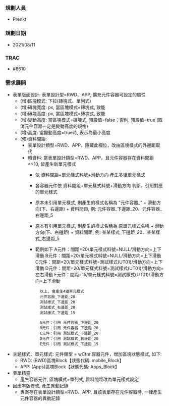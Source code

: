 ### <div id="user">規劃人員</div>
* Prenkt

### <div id="updatedate">規劃日期</div>
* 2021/08/11

### <div id="trac">TRAC</div>
* #8610

### <div id="requirement">需求展開</div>
* 表單版面設計: 表單設計型=RWD、APP, 擴充元件容器可設定的屬性
    * (增)區塊模式: 下拉(磚塊式、單列式)
    * (增)磚塊寬度: px, 當區塊模式=磚塊式, 致能
    * (增)磚塊高度: px, 當區塊模式=磚塊式, 致能
    * (增)變動高度: 當區塊模式=磚塊式, 預設值=false；否則, 預設值=true (取消元件容器一定是變動高度的規格) 
    * (增)高度: 當變動高度=true時, 表示為最小高度
    * (修)資料間距: 
        * 表單設計類型=RWD、APP，隱藏此欄位，改由區塊樣式的外邊距取代
        * 轉資料: 當表單設計類型=RWD、APP，且元件容器存在資料間距<>10, 皆產生新單元樣式
            * 依 資料間距+單元樣式料號+滑動方向 產生多組單元樣式
            * 各容器元件依 資料間距+單元樣式料號+滑動方向 判斷，引用對應的單元樣式
            * 原本未引用單元樣式, 則產生的樣式名稱為 "元件容器_" + 滑動方向(下、右邊距) + 資料間距, 例: 元件容器_下邊距_20、元件容器_右邊距_5
            * 原本有引用單元樣式, 則產生的樣式名稱為 原單元樣式名稱 + 滑動方向(下、右邊距) + 資料間距, 例: 某某樣式_下邊距_20、某某樣式_右邊距_5
            * 範例如下
                    A元件：間距=20/單元樣式料號=NULL/滑動方向=上下滑動
                    B元件：間距=20/單元樣式料號=NULL/滑動方向=上下滑動
                    C元件：間距=20/單元樣式料號=測試樣式(UT01)/滑動方向=上下滑動
                    D元件：間距=20/單元樣式料號=測試樣式(UT01)/滑動方向=左右滑動
                    E元件：間距=15/單元樣式料號=測試樣式(UT01)/滑動方向=上下滑動
                
                    以上, 會產生4組單元樣式
                    元件容器_下邊距_20
                    測試樣式_下邊距_20
                    測試樣式_右邊距_20
                    測試樣式_下邊距_15
                    
                    A元件：引用 元件容器_下邊距_20
                    B元件：引用 元件容器_下邊距_20
                    C元件：引用 測試樣式_下邊距_20
                    D元件：引用 測試樣式_右邊距_20
                    E元件：引用 測試樣式_下邊距_15 
* 主題樣式、單元樣式: 元件類型 = wCtnr.容器元件，增加區塊狀態樣式, 如下: 
    * RWD: (RWD)區塊Block【狀態代碼: mobile_Block】
    * APP: (Apps)區塊Block【狀態代碼: Apps_Block】
* 表單精靈
    * 產生容器元件, 區塊模式=單列式, 資料間距改為單元樣式設定
* 因應本版修改, 產生異動記錄
    * 專案存在表單設計類型=RWD、APP, 且該表單存在元件容器時, 一律產生元件容器的異動記錄


